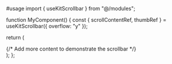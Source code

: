 
#usage
import { useKitScrollbar } from "@/modules";

function MyComponent() {
  const { scrollContentRef, thumbRef } = useKitScrollbar({ overflow: "y" });

  return (
    <div className="relative w-full h-[12rem] max-h-dvh overflow-hidden">
      <div ref={scrollContentRef} className="size-full overflow-y-auto overflow-x-hidden">
        {/* Add more content to demonstrate the scrollbar */}
      </div>
      <span ref={thumbRef} aria-label="thumb" className="rounded-full right-8 w-1.5" />
    </div>
  );
};